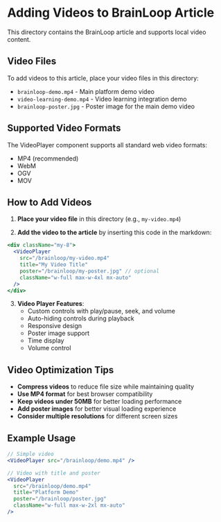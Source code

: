 # Adding Videos to BrainLoop Article

This directory contains the BrainLoop article and supports local video content.

## Video Files

To add videos to this article, place your video files in this directory:

- `brainloop-demo.mp4` - Main platform demo video
- `video-learning-demo.mp4` - Video learning integration demo
- `brainloop-poster.jpg` - Poster image for the main demo video

## Supported Video Formats

The VideoPlayer component supports all standard web video formats:
- MP4 (recommended)
- WebM
- OGV
- MOV

## How to Add Videos

1. **Place your video file** in this directory (e.g., `my-video.mp4`)

2. **Add the video to the article** by inserting this code in the markdown:

```jsx
<div className="my-8">
  <VideoPlayer 
    src="/brainloop/my-video.mp4" 
    title="My Video Title"
    poster="/brainloop/my-poster.jpg" // optional
    className="w-full max-w-4xl mx-auto"
  />
</div>
```

3. **Video Player Features**:
   - Custom controls with play/pause, seek, and volume
   - Auto-hiding controls during playback
   - Responsive design
   - Poster image support
   - Time display
   - Volume control

## Video Optimization Tips

- **Compress videos** to reduce file size while maintaining quality
- **Use MP4 format** for best browser compatibility
- **Keep videos under 50MB** for better loading performance
- **Add poster images** for better visual loading experience
- **Consider multiple resolutions** for different screen sizes

## Example Usage

```jsx
// Simple video
<VideoPlayer src="/brainloop/demo.mp4" />

// Video with title and poster
<VideoPlayer 
  src="/brainloop/demo.mp4" 
  title="Platform Demo"
  poster="/brainloop/poster.jpg"
  className="w-full max-w-2xl mx-auto"
/>
``` 